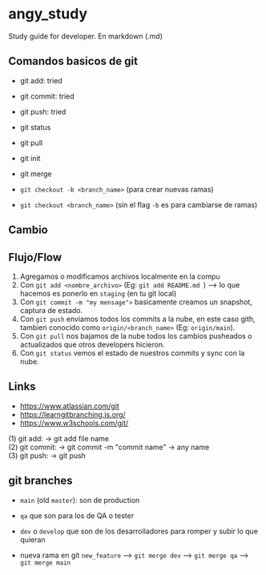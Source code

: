 # angy_study
Study guide for developer. En markdown (.md)

## Comandos basicos de git

- git add: tried
- git commit: tried
- git push: tried
- git status
- git pull
- git init

- git merge
- `git checkout -b <branch_name>` (para crear nuevas ramas)
- `git checkout <branch_name>` (sin el flag `-b` es para cambiarse de ramas)
## Cambio

## Flujo/Flow

1. Agregamos o modificamos archivos localmente en la compu
2. Con `git add <nombre_archivo>` (Eg: `git add README.md `) --> lo que hacemos es ponerlo en `staging` (en tu git local)
3. Con `git commit -m "my mensage">` basicamente creamos un snapshot, captura de estado.
4. Con `git push` enviamos todos los commits a la nube, en este caso gith, tambien conocido como `origin/<branch_name>` (Eg: `origin/main`).
5. Con `git pull` nos bajamos de la nube todos los cambios pusheados o actualizados que otros developers hicieron.
6. Con `git status` vemos el estado de nuestros commits y sync con la nube.


## Links

- https://www.atlassian.com/git 
- https://learngitbranching.js.org/
- https://www.w3schools.com/git/


 (1) git add: -> git add file name <br>
 (2) git commit: -> git commit -m "commit name" -> any name <br>
 (3) git push: -> git push 

## git branches

- `main` (old `master`): son de production
- `qa` que son para los de QA o tester
- `dev` o `develop` que son de los desarrolladores para romper y subir lo que quieran

- nueva rama en git `new_feature` --> `git merge dev` --> `git merge qa` --> `git merge main`